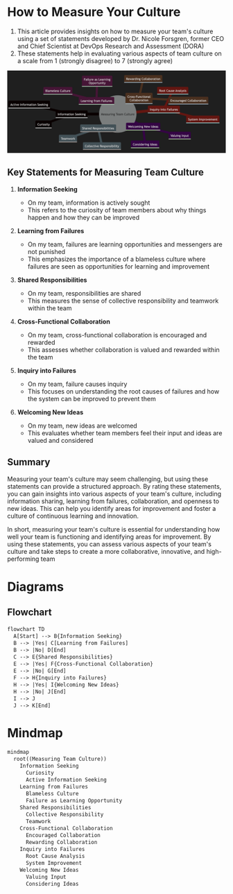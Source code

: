 # How to Measure Your Culture

1. This article provides insights on how to measure your team's culture using a set of statements developed by Dr. Nicole Forsgren, former CEO and Chief Scientist at DevOps Research and Assessment (DORA)
2. These statements help in evaluating various aspects of team culture on a scale from 1 (strongly disagree) to 7 (strongly agree)

![measure-team-culture](measure-team-culture.png)
## Key Statements for Measuring Team Culture

1. **Information Seeking**
   - On my team, information is actively sought
   - This refers to the curiosity of team members about why things happen and how they can be improved

2. **Learning from Failures**
   - On my team, failures are learning opportunities and messengers are not punished
   - This emphasizes the importance of a blameless culture where failures are seen as opportunities for learning and improvement

3. **Shared Responsibilities**
   - On my team, responsibilities are shared
   - This measures the sense of collective responsibility and teamwork within the team

4. **Cross-Functional Collaboration**
   - On my team, cross-functional collaboration is encouraged and rewarded
   - This assesses whether collaboration is valued and rewarded within the team

5. **Inquiry into Failures**
   - On my team, failure causes inquiry
   - This focuses on understanding the root causes of failures and how the system can be improved to prevent them

6. **Welcoming New Ideas**
   - On my team, new ideas are welcomed
   - This evaluates whether team members feel their input and ideas are valued and considered

## Summary

Measuring your team's culture may seem challenging, but using these statements can provide a structured approach. By rating these statements, you can gain insights into various aspects of your team's culture, including information sharing, learning from failures, collaboration, and openness to new ideas. This can help you identify areas for improvement and foster a culture of continuous learning and innovation.

In short, measuring your team's culture is essential for understanding how well your team is functioning and identifying areas for improvement. By using these statements, you can assess various aspects of your team's culture and take steps to create a more collaborative, innovative, and high-performing team

# Diagrams

## Flowchart

```mermaid
flowchart TD
  A[Start] --> B{Information Seeking}
  B --> |Yes| C[Learning from Failures]
  B --> |No| D[End]
  C --> E{Shared Responsibilities}
  E --> |Yes| F{Cross-Functional Collaboration}
  E --> |No| G[End]
  F --> H{Inquiry into Failures}
  H --> |Yes| I{Welcoming New Ideas}
  H --> |No| J[End]
  I --> J
  J --> K[End]
```


# Mindmap

```mermaid
mindmap
  root((Measuring Team Culture))
    Information Seeking
      Curiosity
      Active Information Seeking
    Learning from Failures
      Blameless Culture
      Failure as Learning Opportunity
    Shared Responsibilities
      Collective Responsibility
      Teamwork
    Cross-Functional Collaboration
      Encouraged Collaboration
      Rewarding Collaboration
    Inquiry into Failures
      Root Cause Analysis
      System Improvement
    Welcoming New Ideas
      Valuing Input
      Considering Ideas
```